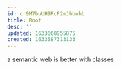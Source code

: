 ```yaml
---
id: cr9M7buUH9RcP2mJbbwhb
title: Root
desc: ''
updated: 1633668955875
created: 1633587313133
---
```


a semantic web is better with classes
